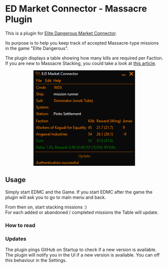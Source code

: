 # ED Market Connector - Massacre Plugin
This is a plugin for [Elite Dangerous Market Connector](https://github.com/EDCD/EDMarketConnector).

Its purpose is to help you keep track of accepted Massacre-type missions in the game "Elite Dangerous".

The plugin displays a table showing how many kills are required per Faction.  
If you are new to Massacre Stacking, you could take a look at [this article](https://sites.google.com/view/ed-pve-combat/making-money).

<p align="center">
  <img src="./readme-src/example_screenshot.png" alt="An example screenshot"/>
</p>

## Usage

Simply start EDMC and the Game. If you start EDMC after the game the plugin will ask you to go
to main menu and back.

From then on, start stacking missions :)  
For each added or abandoned / completed missions the Table will update.

### How to read



### Updates
The plugin pings GitHub on Startup to check if a new version is available. The plugin will notify you in the UI if
a new version is available. You can off this behaviour in the Settings.